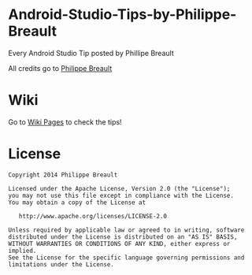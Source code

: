 Android-Studio-Tips-by-Philippe-Breault
=======================================

Every Android Studio Tip posted by Phillipe Breault


All credits go to [Philippe Breault](https://plus.google.com/u/0/+PhilippeBreault)

Wiki
====

Go to [Wiki Pages](https://github.com/pavlospt/Android-Studio-Tips-by-Philippe-Breault/wiki) to check the tips!

License
=======

    Copyright 2014 Philippe Breault

    Licensed under the Apache License, Version 2.0 (the "License");
    you may not use this file except in compliance with the License.
    You may obtain a copy of the License at
    
       http://www.apache.org/licenses/LICENSE-2.0
    
    Unless required by applicable law or agreed to in writing, software
    distributed under the License is distributed on an "AS IS" BASIS,
    WITHOUT WARRANTIES OR CONDITIONS OF ANY KIND, either express or implied.
    See the License for the specific language governing permissions and
    limitations under the License.
